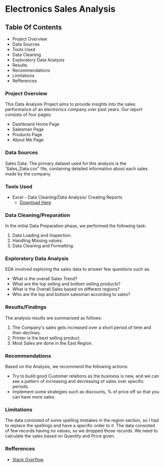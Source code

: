 # Electronics Sales Analysis

## Table Of Contents

- Project Overview
- Data Sources
- Tools Used
- Data Cleaning
- Exploratory Data Analysis
- Results
- Recommendations
- Limitations
- Refferences


### Project Overview
This Data Analysis Project aims to provide insights into the sales performance of an electronics company over past years. Our report consists of four pages:
- Dashboard Home Page
- Salesman Page
- Products Page
- About Me Page


### Data Sources
Sales Data: The primary dataset used for this analysis is the 'Sales_Data.csv" file, containing detailed information about each sales made by the company.


### Tools Used
- Excel - Data Cleaning/Data Analysis/ Creating Reports
    -  [Download Here](https://microsoft.com)


### Data Cleaning/Preparation
In the initial Data Preparation phase, we performed the following task:
1. Data Loading and Inspection.
2. Handling Missing values.
3. Data Cleaning and Formatting.


### Exploratory Data Analysis
EDA involved exploring the sales data to answer few questions such as:
- What is the overall Sales Trend?
- What are the top selling and bottom selling products?
- What is the Overall Sales based on different regions?
- Who are the top and bottom salesman according to sales?


### Results/Findings
The analysis results are summarized as follows:
1. The Company's sales gets increased over a short period of time and then declines.
2. Printer is the best selling product.
3. Most Sales are done in the East Region.


### Recommendations
Based on the Analysis, we recommend the following actions:
- Try to build good Customer relations as the business is new, and we can see a pattern of increasing and decreasing of sales over specific periods.
-  Implement some strategies such as discounts, % of price off so that you can have more sales.


### Limitations
The data consisted of some spelling mistakes in the region section, so I had to replace the spellings and have a specific order to it. The data consisted of few records having no values, so we dropped those records. We need to calculate the sales based on Quantity and Price given.


### Refferences
- [Stack Overflow](https://stack.com)








